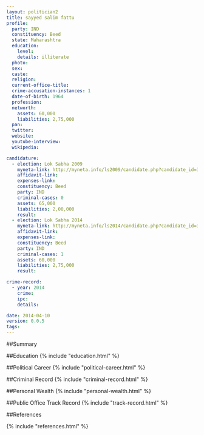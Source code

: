 ```yaml
---
layout: politician2
title: sayyed salim fattu
profile: 
  party: IND
  constituency: Beed
  state: Maharashtra
  education: 
    level: 
    details: illiterate
  photo: 
  sex: 
  caste: 
  religion: 
  current-office-title: 
  crime-accusation-instances: 1
  date-of-birth: 1964
  profession: 
  networth: 
    assets: 60,000
    liabilities: 2,75,000
  pan: 
  twitter: 
  website: 
  youtube-interview: 
  wikipedia: 

candidature: 
  - election: Lok Sabha 2009
    myneta-link: http://myneta.info/ls2009/candidate.php?candidate_id=3690
    affidavit-link: 
    expenses-link: 
    constituency: Beed 
    party: IND
    criminal-cases: 0
    assets: 65,000
    liabilities: 2,00,000
    result:  
  - election: Lok Sabha 2014
    myneta-link: http://myneta.info/ls2014/candidate.php?candidate_id=3890
    affidavit-link: 
    expenses-link: 
    constituency: Beed 
    party: IND
    criminal-cases: 1
    assets: 60,000
    liabilities: 2,75,000
    result:  

crime-record: 
  - year: 2014
    crime: 
    ipc: 
    details:  

date: 2014-04-10
version: 0.0.5
tags: 
---
```


##Summary


##Education
{% include "education.html" %}


##Political Career
{% include "political-career.html" %}


##Criminal Record
{% include "criminal-record.html" %}


##Personal Wealth
{% include "personal-wealth.html" %}


##Public Office Track Record
{% include "track-record.html" %}


##References


{% include "references.html" %}
